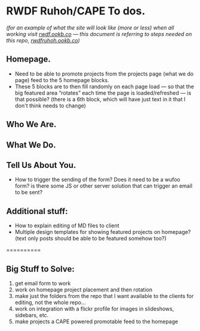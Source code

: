 # RWDF Ruhoh/CAPE To dos.
_(for an example of what the site will look like (more or less) when all working visit [rwdf.ookb.co](http://rwdf.ookb.co/) — this document is referring to steps needed on this repo, [rwdfruhoh.ookb.co](http://rwdfruhoh.ookb.co/))_

## Homepage.
- Need to be able to promote projects from the projects page (what we do page) feed to the 5 homepage blocks.
- These 5 blocks are to then fill randomly on each page load — so that the big featured area “rotates” each time the page is loaded/refreshed — is that possible? (there is a 6th block, which will have just text in it that I don't think needs to change)

## Who We Are.

## What We Do.

## Tell Us About You.
- How to trigger the sending of the form? Does it need to be a wufoo form? is there some JS or other server solution that can trigger an email to be sent?

## Additional stuff:
- How to explain editing of MD files to client
- Multiple design templates for showing featured projects on homepage? (text only posts should be able to be featured somehow too?)

==========

## Big Stuff to Solve:
1. get email form to work
2. work on homepage project placement and then rotation
3. make just the folders from the repo that I want available to the clients for editing, not the whole repo...
4. work on integration with a flickr profile for images in slideshows, sidebars, etc.
5. make projects a CAPE powered promotable feed to the homepage
